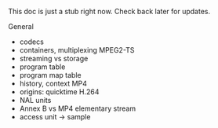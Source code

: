 This doc is just a stub right now. Check back later for updates.

General
- codecs
- containers, multiplexing
MPEG2-TS
- streaming vs storage
- program table
- program map table
- history, context
MP4
- origins: quicktime
H.264
- NAL units
- Annex B vs MP4 elementary stream
- access unit -> sample
